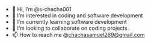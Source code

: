 - 👋 Hi, I’m @s-chacha001
- 👀 I’m interested in coding and software development
- 🌱 I’m currently learning software development
- 💞️ I’m looking to collaborate on coding projects
- 📫 How to reach me @chachasamuel269@gmail.com

<!---
s-chacha001/s-chacha001 is a ✨ special ✨ repository because its `README.md` (this file) appears on your GitHub profile.
You can click the Preview link to take a look at your changes.
--->
